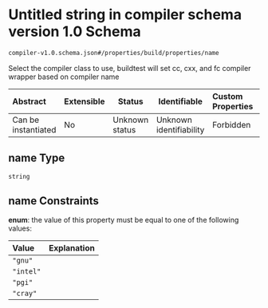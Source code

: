 # Untitled string in compiler schema version 1.0 Schema

```txt
compiler-v1.0.schema.json#/properties/build/properties/name
```

Select the compiler class to use, buildtest will set cc, cxx, and fc compiler wrapper based on compiler name


| Abstract            | Extensible | Status         | Identifiable            | Custom Properties | Additional Properties | Access Restrictions | Defined In                                                                             |
| :------------------ | ---------- | -------------- | ----------------------- | :---------------- | --------------------- | ------------------- | -------------------------------------------------------------------------------------- |
| Can be instantiated | No         | Unknown status | Unknown identifiability | Forbidden         | Allowed               | none                | [compiler-v1.0.schema.json\*](../out/compiler-v1.0.schema.json "open original schema") |

## name Type

`string`

## name Constraints

**enum**: the value of this property must be equal to one of the following values:

| Value     | Explanation |
| :-------- | ----------- |
| `"gnu"`   |             |
| `"intel"` |             |
| `"pgi"`   |             |
| `"cray"`  |             |
